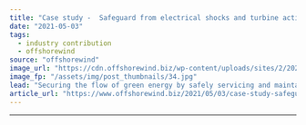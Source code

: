 ```yaml
---
title: "Case study -  Safeguard from electrical shocks and turbine activation during maintenance"
date: "2021-05-03"
tags: 
  - industry contribution
  - offshorewind
source: "offshorewind"
image_url: "https://cdn.offshorewind.biz/wp-content/uploads/sites/2/2021/05/03135505/830935-d_lowres.jpg"
image_fp: "/assets/img/post_thumbnails/34.jpg"
lead: "Securing the flow of green energy by safely servicing and maintaining fast growing numbers"
article_url: "https://www.offshorewind.biz/2021/05/03/case-study-safeguard-from-electrical-shocks-and-turbine-activation-during-maintenance/"
---
```


---
